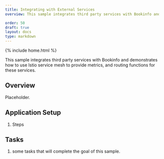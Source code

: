 ```yaml
---
title: Integrating with External Services
overview: This sample integrates third party services with Bookinfo and demonstrates how to use Istio service mesh to provide metrics, and routing functions for these services.

order: 50
draft: true
layout: docs
type: markdown
---
```

{% include home.html %}

This sample integrates third party services with Bookinfo and demonstrates how to use Istio service mesh to provide metrics, and routing functions for these services.

## Overview

Placeholder.

## Application Setup

1. Steps

## Tasks

1. some tasks that will complete the goal of this sample.
